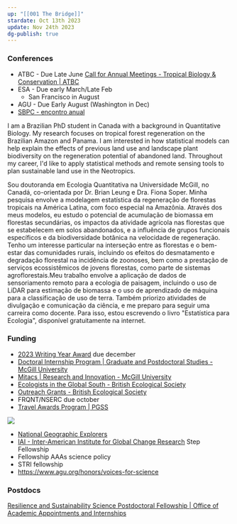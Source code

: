 ```yaml
---
up: "[[001 The Bridge]]"
stardate: Oct 13th 2023
update: Nov 24th 2023
dg-publish: true
---
```


### Conferences
- ATBC - Due Late June
	[Call for Annual Meetings - Tropical Biology & Conservation | ATBC](https://tropicalbiology.org/call-for-annual-meetings/)  
- ESA - Due early March/Late Feb
	- San Francisco in August
- AGU - Due Early August (Washington in Dec)
- [SBPC - encontro anual](https://www.liberalamazon.com/education/news/latin-americas-largest-scientific-event-to-discuss-amazon-reality-at-ufpa-in-belem)

I am a Brazilian PhD student in Canada with a background in Quantitative Biology. My research focuses on tropical forest regeneration on the Brazilian Amazon and Panama. I am interested in how statistical models can help explain the effects of previous land use and landscape plant biodiversity on the regeneration potential of abandoned land. Throughout my career, I'd like to apply statistical methods and remote sensing tools to plan sustainable land use in the Neotropics.

Sou doutoranda em Ecologia Quantitativa na Universidade McGill, no Canadá, co-orientada por Dr. Brian Leung e Dra. Fiona Soper. Minha pesquisa envolve a modelagem estatística da regeneração de florestas tropicais na América Latina, com foco especial na Amazônia. Através dos meus modelos, eu estudo o potencial de acumulação de biomassa em florestas secundárias, os impactos da atividade agrícola nas florestas que se estabelecem em solos abandonados, e a influência de grupos funcionais específicos e da biodiversidade botânica na velocidade de regeneração. Tenho um interesse particular na interseção entre as florestas e o bem-estar das comunidades rurais, incluindo os efeitos do desmatamento e degradação florestal na incidência de zoonoses, bem como a prestação de serviços ecossistêmicos de jovens florestas, como parte de sistemas agroflorestais.Meu trabalho envolve a aplicação de dados de sensoriamento remoto para a ecologia de paisagem, incluindo o uso de LiDAR para estimação de biomassa e o uso de aprendizado de máquina para a classificação de uso de terra. Também priorizo atividades de divulgação e comunicação da ciência, e me preparo para seguir uma carreira como docente. Para isso, estou escrevendo o livro "Estatística para Ecologia", disponível gratuitamente na internet.

### Funding
- [2023 Writing Year Award](https://www.mcgill.ca/biology/files/biology/2023_writing_year_award_application.pdf) due december
- [Doctoral Internship Program | Graduate and Postdoctoral Studies - McGill University](https://www.mcgill.ca/gps/funding/internship-funding-opportunities/dip)
- [Mitacs | Research and Innovation - McGill University](https://www.mcgill.ca/research/research/funding/federal/mitacs)
- [Ecologists in the Global South - British Ecological Society](https://www.britishecologicalsociety.org/funding/launching-our-new-grants-programme/ecologists-in-the-global-south/)
- [Outreach Grants - British Ecological Society](https://www.britishecologicalsociety.org/funding/launching-our-new-grants-programme/outreach-grants/)
- FRQNT/NSERC due october
- [Travel Awards Program | PGSS](https://pgss.mcgill.ca/en/pgss-travel-grants?utm_medium=email&utm_campaign=Nov-Newswire&utm_source=Envoke-Nov-2023-Regular-%2B-Law-%2B-Med&utm_term=PGSS-Newsletter---Increases-to-funding-for-Travel-Awards)

![](https://i.imgur.com/8deRPa4.png)

- [National Geographic Explorers](https://www.nationalgeographic.org/society/grants-and-investments/)
- [IAI - Inter-American Institute for Global Change Research](https://www.iai.int/en/step) Step Fellowship
- Fellowship AAAs science policy
- STRI fellowship
- https://www.agu.org/honors/voices-for-science
### Postdocs
[Resilience and Sustainability Science Postdoctoral Fellowship | Office of Academic Appointments and Internships](https://fellowships.si.edu/Resilience)